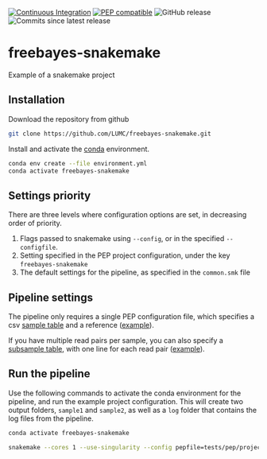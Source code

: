 [![Continuous Integration](https://github.com/LUMC/freebayes-snakemake/actions/workflows/ci.yml/badge.svg)](https://github.com/LUMC/freebayes-snakemake/actions/workflows/ci.yml)
[![PEP compatible](http://pepkit.github.io/img/PEP-compatible-green.svg)](http://pepkit.github.io)
![GitHub release](https://img.shields.io/github/v/release/LUMC/freebayes-snakemake)
![Commits since latest release](https://img.shields.io/github/commits-since/LUMC/freebayes-snakemake/latest)

# freebayes-snakemake
Example of a snakemake project

## Installation
Download the repository from github
```bash
git clone https://github.com/LUMC/freebayes-snakemake.git
```

Install and activate the
[conda](https://docs.conda.io/en/latest/miniconda.html)
environment.
```bash
conda env create --file environment.yml
conda activate freebayes-snakemake
```

## Settings priority
There are three levels where configuration options are set, in decreasing order
of priority.
1. Flags passed to snakemake using `--config`, or in the specified
   `--configfile`.
2. Setting specified in the PEP project configuration, under the key
   `freebayes-snakemake`
3. The default settings for the pipeline, as specified in the `common.smk` file

## Pipeline settings
The pipeline only requires a single PEP configuration file, which specifies a
csv [sample
table](https://github.com/LUMC/freebayes-snakemake/blob/main/tests/pep/samples.csv) and a reference
([example](https://github.com/LUMC/freebayes-snakemake/blob/main/tests/pep/project_config.yaml)).

If you have multiple read pairs per sample, you can also specify a [subsample
table](https://github.com/LUMC/freebayes-snakemake/blob/main/tests/pep/subsamples.csv),
with one line for each read pair
([example](https://github.com/LUMC/freebayes-snakemake/blob/main/tests/pep/subsamples.csv)).

## Run the pipeline
Use the following commands to activate the conda environment for the pipeline,
and run the example project configuration. This will create two output
folders, `sample1` and `sample2`, as well as a `log` folder that contains
the log files from the pipeline.

```bash
conda activate freebayes-snakemake

snakemake --cores 1 --use-singularity --config pepfile=tests/pep/project_config.yaml
```
